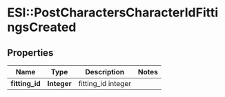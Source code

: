 # ESI::PostCharactersCharacterIdFittingsCreated

## Properties
Name | Type | Description | Notes
------------ | ------------- | ------------- | -------------
**fitting_id** | **Integer** | fitting_id integer | 

